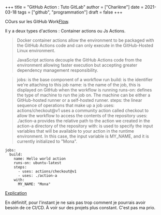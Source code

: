 +++
title = "GitHub Action : Tuto GitLab"
author = ["Charlène"]
date = 2021-03-18
tags = ["github", "programmation"]
draft = false
+++

COurs sur les GitHub Work[Flow](https://lab.github.com/githubtraining/github-actions:-hello-world?overlay=register-box-overlay).

Il y a deux types d'actions : Container actions ou Js Actions.

> Docker container actions allow the environment to be packaged with the GitHub Actions code and can only execute in the GitHub-Hosted Linux environment.
>
> JavaScript actions decouple the GitHub Actions code from the environment allowing faster execution but accepting greater dependency management responsibility.

<!--quoteend-->

> jobs: is the base component of a workflow run
> build: is the identifier we're attaching to this job
> name: is the name of the job, this is displayed on GitHub when the workflow is running
> runs-on: defines the type of machine to run the job on. The machine can be either a GitHub-hosted runner or a self-hosted runner.
> steps: the linear sequence of operations that make up a job
> uses: actions/checkout@v1 uses a community action called checkout to allow the workflow to access the contents of the repository
> uses: ./action-a provides the relative path to the action we created in the action-a directory of the repository
> with: is used to specify the input variables that will be available to your action in the runtime environment. In this case, the input variable is MY\_NAME, and it is currently initialized to "Mona".

```nil
jobs:
  build:
    name: Hello world action
    runs-on: ubuntu-latest
    steps:
      - uses: actions/checkout@v1
      - uses: ./action-a
	with:
	  MY_NAME: "Mona"
```

[Explication](https://blog.octo.com/tour-dhorizon-de-github-action/)

En définitif, pour l'instant je ne sais pas trop comment je pourrais avoir besoin de ce CI/CD. À voir sur des projets plus constant. C'est pas ma prio.
